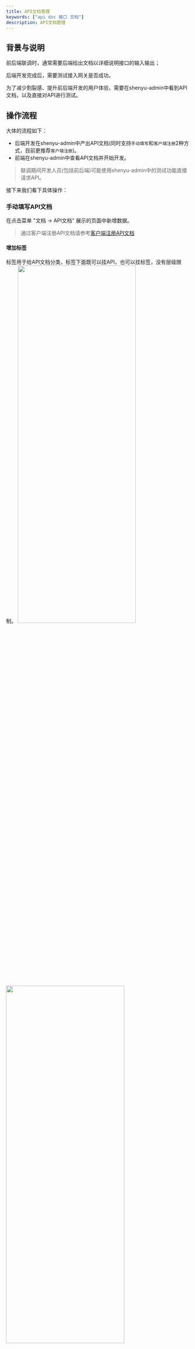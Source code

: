 ```yaml
---
title: API文档管理
keywords: ["api doc 接口 文档"]
description: API文档管理
---
```


## 背景与说明

前后端联调时，通常需要后端给出文档以详细说明接口的输入输出；

后端开发完成后，需要测试接入网关是否成功。

为了减少割裂感、提升前后端开发的用户体验，需要在shenyu-admin中看到API文档，以及直接对API进行测试。

## 操作流程

大体的流程如下：
- 后端开发在shenyu-admin中产出API文档(同时支持`手动填写`和`客户端注册`2种方式，目前更推荐`客户端注册`)。
- 前端在shenyu-admin中查看API文档并开始开发。
> 联调期间开发人员(包括前后端)可能使用shenyu-admin中的测试功能直接请求API。

接下来我们看下具体操作：

### 手动填写API文档

在点击菜单 "文档 -> API文档" 展示的页面中新增数据。

> 通过客户端注册API文档请参考[客户端注册API文档](../api-document-register.md)

#### 增加标签

标签用于给API文档分类，标签下面既可以挂API，也可以挂标签，没有层级限制。
<img src="/img/shenyu/basicConfig/apiManagement/create-tag-1-cn.png" width="80%" height="50%" />

<img src="/img/shenyu/basicConfig/apiManagement/create-tag-2-cn.png" width="80%" height="50%" />

#### 增加API文档

<img src="/img/shenyu/basicConfig/apiManagement/create-api-cn.png" width="80%" height="50%" />

这里出现列表的就是我们正在新增的API文档。

#### 发布API

如果该API是从未发布到发布且用户并未接入shenyu客户端，shenyu-admin将会自动把API文档所描述的API暴露到网关。
<img src="/img/shenyu/basicConfig/apiManagement/publish-api-cn.png" width="80%" height="50%" />

#### 下线API(可选)

> 特别注意：点击下线后，API文档仍然可见，但暴露到网关的接口将会立即失效。

<img src="/img/shenyu/basicConfig/apiManagement/offline-api-cn.png" width="80%" height="50%" />

### 请求API

<img src="/img/shenyu/basicConfig/apiManagement/api-debug-cn.png" width="80%" height="50%" />
